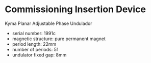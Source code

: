 # Commissioning Insertion Device
Kyma Planar Adjustable Phase Undulador

 - serial number: 1991c
 - magnetic structure: pure permanent magnet
 - period length: 22mm
 - number of periods: 51
 - undulator fixed gap: 8mm
